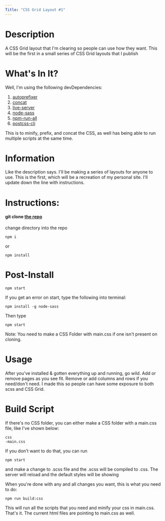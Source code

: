 ```yaml
---
Title: "CSS Grid Layout #1"
---
```


# Description

A CSS Grid layout that I'm clearing so people can use how they want. This will be the first in a small series of CSS Grid layouts that I publish

# What's In It?

Well, I'm using the following devDependencies:

1.  [autoprefixer](https://www.npmjs.com/package/autoprefixer)
2.  [concat](https://www.npmjs.com/package/concat)
3.  [live-server](https://www.npmjs.com/package/live-server)
4.  [node-sass](https://www.npmjs.com/package/node-sass)
5.  [npm-run-all](https://www.npmjs.com/package/npm-run-all)
6.  [postcss-cli](https://www.npmjs.com/package/postcss-cli)

This is to minify, prefix, and concat the CSS, as well has being able to run multiple scripts at the same time.

# Information

Like the description says. I'll be making a series of layouts for anyone to use. This is the first, which will be a recreation of my personal site. I'll update down the line with instructions.

# Instructions:

#### git clone [the repo](https://github.com/Joey-Robinson/Layout01.git)

change directory into the repo

```
npm i
```

or

```
npm install
```

# Post-Install

```
npm start
```

If you get an error on start, type the following into terminal:

```
npm install -g node-sass
```

Then type

```
npm start
```

Note: You need to make a CSS Folder with main.css if one isn't present on cloning.

# Usage

After you've installed & gotten everything up and running, go wild. Add or remove pages as you see fit. Remove or add columns and rows if you need/don't need. I made this so people can have some exposure to both scss and CSS Grid.

# Build Script

If there's no CSS folder, you can either make a CSS folder with a main.css file, like I've shown below:

```
css
-main.css
```

If you don't want to do that, you can run

```
npm start
```

and make a change to .scss file and the .scss will be compiled to .css. The server will reload and the default styles will be showing

When you're done with any and all changes you want, this is what you need to do:

```
npm run build:css
```

This will run all the scripts that you need and minify your css in main.css. That's it. The current html files are pointing to main.css as well.
